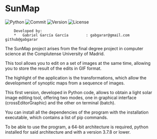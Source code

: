 # SunMap

![Python](https://img.shields.io/badge/python-v3.7.8-blue)
![Commit](https://img.shields.io/badge/last%20commit-january%202021-yellow)
![Version](https://img.shields.io/badge/version-v1.0-orange)
![License](https://img.shields.io/badge/license-MIT-orange)

```
	Developed by: 
	*	Gabriel García García        : gabgarar@gmail.com   			github@gabgarar
```
The SunMap project arises from the final degree project in computer science at the Complutense University of Madrid.

This tool allows you to edit on a set of images at the same time, allowing you to store the result of the edits in GIF format.

The highlight of the application is the transformations, which allow the development of synoptic maps from a sequence of images.

This first version, developed in Python code, allows to obtain a light solar image editing tool, offering two modes, one in graphical interface (crossEditorGraphic) and the other on terminal (batch).

You can install all the dependencies of the program with the installation executable, which contains a list of pip commands.

To be able to use the program, a 64-bit architecture is required, python installed for said architecture and with a version 3.7.8 or lower.



